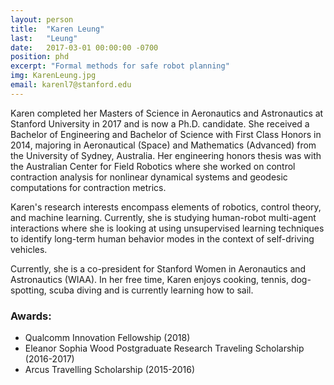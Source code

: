 ```yaml
---
layout: person
title:  "Karen Leung"
last:   "Leung"
date:   2017-03-01 00:00:00 -0700
position: phd
excerpt: "Formal methods for safe robot planning"
img: KarenLeung.jpg
email: karenl7@stanford.edu
---
```


Karen completed her Masters of Science in Aeronautics and Astronautics at Stanford University in 2017 and is now a Ph.D. candidate. She received a Bachelor of Engineering and Bachelor of Science with First Class Honors in 2014, majoring in Aeronautical (Space) and Mathematics (Advanced) from the University of Sydney, Australia. Her engineering honors thesis was with the Australian Center for Field Robotics where she worked on control contraction analysis for nonlinear dynamical systems and geodesic computations for contraction metrics.

Karen's research interests encompass elements of robotics, control theory, and machine learning. Currently, she is studying human-robot multi-agent interactions where she is looking at using unsupervised learning techniques to identify long-term human behavior modes in the context of self-driving vehicles.

Currently, she is a co-president for Stanford Women in Aeronautics and Astronautics (WIAA). In her free time, Karen enjoys cooking, tennis, dog-spotting, scuba diving and is currently learning how to sail.

### Awards:
- Qualcomm Innovation Fellowship (2018)
- Eleanor Sophia Wood Postgraduate Research Traveling Scholarship (2016-2017)
- Arcus Travelling Scholarship (2015-2016)
